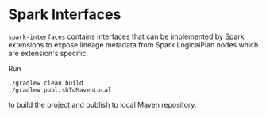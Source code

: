 # Spark Interfaces

`spark-interfaces` contains interfaces that can be implemented by Spark extensions to expose lineage
metadata from Spark LogicalPlan nodes which are extension's specific.

Run 
```shell
./gradlew clean build  
./gradlew publishToMavenLocal
```
to build the project and publish to local Maven repository.